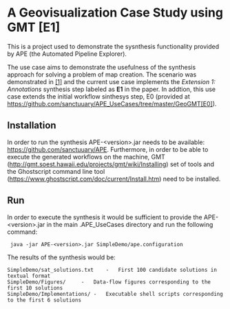 

# A Geovisualization Case Study using GMT [E1]

This is a project used to demonstrate the sysnthesis functionality provided by APE (the Automated Pipeline Explorer). 

The use case aims to demonstrate the usefulness of the synthesis approach for solving a problem of map creation. The scenario was demonstrated in [[1]][kasalicalamprecht2019] and the current use case implements the *Extension 1: Annotations* synthesis step labeled as **E1** in the paper. In addtion, this use case extends the initial workflow sinthesys step, E0 (provided at https://github.com/sanctuuary/APE_UseCases/tree/master/GeoGMT[E0]).

## Installation
In order to run the synthesis APE-&lt;version>.jar needs to be available: https://github.com/sanctuuary/APE. Furthermore, in order to be able to execute the generated workflows on the machine, GMT (http://gmt.soest.hawaii.edu/projects/gmt/wiki/Installing) set of tools and the Ghostscript command line tool (https://www.ghostscript.com/doc/current/Install.htm) need to be installed.

## Run

In order to execute the synthesis it would be sufficient to provide the APE-&lt;version>.jar in the main .APE_UseCases directory and run the following command:

```shell
 java -jar APE-<version>.jar SimpleDemo/ape.configuration
```
The results of the synthesis would be:

	SimpleDemo/sat_solutions.txt	-	First 100 candidate solutions in textual format
	SimpleDemo/Figures/		-	Data-flow figures corresponding to the first 10 solutions
	SimpleDemo/Implementations/	-	Executable shell scripts corresponding to the first 6 solutions


[kasalicalamprecht2019]: https://doi.org/10.1007/978-3-030-24302-9_34 "Workflow Discovery Through Semantic Constraints: A Geovisualization Case Study"
